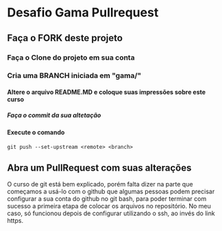 # Desafio Gama Pullrequest

## Faça o FORK deste projeto

### Faça o Clone do projeto em sua conta

### Cria uma BRANCH iniciada em "gama/"

#### Altere o arquivo README.MD e coloque suas impressões sobre este curso

##### Faça o commit da sua altetação

#### Execute o comando

`git push --set-upstream <remote> <branch>`

## Abra um PullRequest com suas alterações

O curso de git está bem explicado, porém falta dizer na parte que começamos a usá-lo com o github que algumas pessoas podem precisar configurar a sua conta do github no git bash, para poder terminar com sucesso a primeira etapa de colocar os arquivos no repositório. No meu caso, só funcionou depois de configurar utilizando o ssh, ao invés do link https.